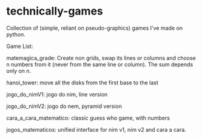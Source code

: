 # technically-games
Collection of (simple, reliant on pseudo-graphics) games I've made on python.

Game List:

matemagica_grade: Create non grids, swap its lines or columns and choose n numbers from it (never from the same line or column). The sum depends only on n.

hanoi_tower: move all the disks from the first base to the last

jogo_do_nimV1: jogo do nim, line version

jogo_do_nimV2: jogo do nem, pyramid version

cara_a_cara_matematico: classic guess who game, with numbers

jogos_matematicos: unified interface for nim v1, nim v2 and cara a cara.
